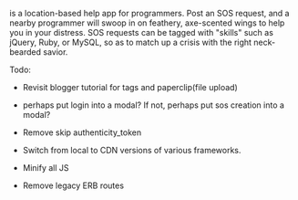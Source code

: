 <sos> is a location-based help app for programmers. Post an SOS request, and a nearby programmer will swoop in on feathery, axe-scented wings to help you in your distress. SOS requests can be tagged with "skills" such as jQuery, Ruby, or MySQL, so as to match up a crisis with the right neck-bearded savior.

Todo:

* Revisit blogger tutorial for tags and paperclip(file upload)

* perhaps put login into a modal? If not, perhaps put sos creation into a modal?

* Remove skip authenticity_token

* Switch from local to CDN versions of various frameworks.

* Minify all JS

* Remove legacy ERB routes
